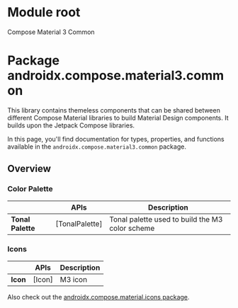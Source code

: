 # Module root

Compose Material 3 Common

# Package androidx.compose.material3.common
This library contains themeless components that can be shared between different Compose Material libraries to build Material Design components. It builds upon the Jetpack Compose libraries.

In this page, you'll find documentation for types, properties, and functions available in the `androidx.compose.material3.common` package.

## Overview

### Color Palette

|                   | **APIs**       | **Description**                                 |
|-------------------|----------------|-------------------------------------------------|
| **Tonal Palette** | [TonalPalette] | Tonal palette used to build the M3 color scheme |

### Icons

|      | **APIs** | **Description** |
| ---- | -------- | --------------- |
| **Icon** | [Icon] | M3 icon |

Also check out the <a href="https://developer.android.com/reference/kotlin/androidx/compose/material/icons/package-summary" class="external" target="_blank">androidx.compose.material.icons package</a>.
